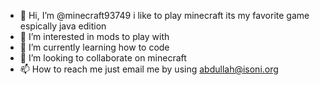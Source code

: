 - 👋 Hi, I’m @minecraft93749 i like to play minecraft its my favorite game espically java edition
- 👀 I’m interested in mods to play with
- 🌱 I’m currently learning how to code
- 💞️ I’m looking to collaborate on minecraft
- 📫 How to reach me just email me by using abdullah@isoni.org

<!---
minecraft93749/minecraft93749 is a ✨ special ✨ repository because its `README.md` (this file) appears on your GitHub profile.
You can click the Preview link to take a look at your changes.
--->
